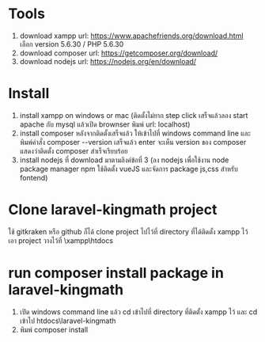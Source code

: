 # Tools
1. download xampp url: https://www.apachefriends.org/download.html เลือก version 5.6.30 / PHP 5.6.30
2. download composer url: https://getcomposer.org/download/
3. download nodejs url: https://nodejs.org/en/download/

# Install
1. install xampp on windows or mac (ติดตั้งไม่ยาก step click เสร็จแล้วลอง start apache กับ mysql แล้วเปิด brownser พิมพ์ url: localhost)
2. install composer หลังจากติดตั้งเสร็จแล้ว ให้เข้าไปที่ windows command line และพิมพ์คำสั่ง composer --version เสร็จแล้ว enter จะเห็น version ของ composer แสดงว่าติดตั้ง composer สำเร็จเรียบร้อย
3. install nodejs ที่ download มาตามลิงค์ข้อที่ 3 (ลง nodejs เพื่อใช้งาน node package manager npm ใช้ติดตั้ง vueJS และจัดการ package js,css สำหรับ fontend)

# Clone laravel-kingmath project
ใช้ gitkraken หรือ github ก็ได้ clone project ไปไว้ที่ directory ที่ได้ติดตั้ง xampp ไว้ เอา project วางไว้ที่ \xampp\htdocs

# run composer install package in laravel-kingmath
1. เปิด windows command line แล้ว cd เข้าไปที่ directory ที่ติดตั้ง xampp ไว้ และ cd เข้าไป htdocs\laravel-kingmath
2. พิมพ์ composer install
